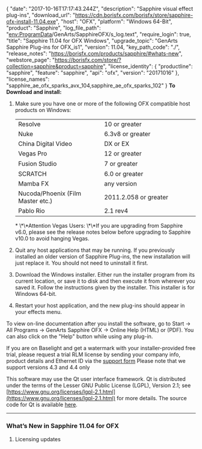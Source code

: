 {
  "date": "2017-10-16T17:17:43.244Z",
  "description": "Sapphire visual effect plug-ins",
  "download_url": "https://cdn.borisfx.com/borisfx/store/sapphire-ofx-install-11.04.exe",
  "host": "OFX",
  "platform": "Windows 64-Bit",
  "product": "Sapphire",
  "log_file_path": "<env:ProgramData>/GenArts/SapphireOFX/s_log.text",
  "require_login": true,
  "title": "Sapphire 11.04 for OFX Windows",
  "upgrade_topic": "GenArts Sapphire Plug-ins for OFX_is1",
  "version": 11.04,
  "key_path_code": "./",
  "release_notes": "https://borisfx.com/products/sapphire/#whats-new",
  "webstore_page": "https://borisfx.com/store/?collection=sapphire&product=sapphire",
  "license_identity": {
    "productline": "sapphire",
    "feature": "sapphire",
    "api": "ofx",
    "version": "20171016"
  },
  "license_names": "sapphire_ae_ofx_sparks_avx_104,sapphire_ae_ofx_sparks_102"
}
**To Download and install:**

1. Make sure you have one or more of the following OFX compatible host products on Windows:

   <table border="0" cellpadding="0" cellspacing="0">

   <tbody>

   <tr>

   <td style="width: 442px;">Resolve</td>

   <td style="width: 614px;">10 or greater</td>

   </tr>

   <tr>

   <td style="width: 442px;">Nuke</td>

   <td style="width: 614px;">6.3v8 or greater</td>

   </tr>

   <tr>

   <td style="width: 442px;">China Digital Video</td>

   <td style="width: 614px;">DX or EX</td>

   </tr>

   <tr>

   <td style="width: 442px;"><span style="line-height: 20.7999992370605px;">Vegas Pro</span></td>

   <td style="width: 614px;"><span style="line-height: 20.7999992370605px;">12 or greater</span></td>

   </tr>

   <tr>

   <td style="width: 442px;"><span style="line-height: 20.7999992370605px;">Fusion Studio</span></td>

   <td style="width: 614px;"><span style="line-height: 20.7999992370605px;">7 or greater</span></td>

   </tr>

   <tr>

   <td style="width: 442px;"><span style="line-height: 20.7999992370605px;">SCRATCH</span></td>

   <td style="width: 614px;"><span style="line-height: 20.7999992370605px;">6.0 or greater</span></td>

   </tr>

   <tr>

   <td style="width: 442px;">Mamba FX</td>

   <td style="width: 614px;">any version</td>

   </tr>

   <tr>

   <td style="width: 442px;">Nucoda/Phoenix (Film Master etc.)</td>

   <td style="width: 614px;">2011.2.058 or greater</td>

   </tr>

   <tr>

   <td style="width: 442px;">Pablo Rio</td>

   <td style="width: 614px;">2.1 rev4</td>

   </tr>

   </tbody>

   </table>
   * \*\*Attention Vegas Users: \*\*If you are upgrading from Sapphire v6.0, please see the release notes below before upgrading to Sapphire v10.0 to avoid hanging Vegas.
2. Quit any host applications that may be running.
   If you previously installed an older version of Sapphire Plug-ins, the new installation will just replace it. You should not need to uninstall it first.
3. Download the Windows installer.
   Either run the installer program from its current location, or save it to disk and then execute it from wherever you saved it. Follow the instructions given by the installer. This installer is for Windows 64-bit.
4. Restart your host application, and the new plug-ins should appear in your effects menu.

To view on-line documentation after you install the software, go to Start -> All Programs -> GenArts Sapphire OFX -> Online Help (HTML) or (PDF). You can also click on the "Help" button while using any plug-in.

If you are on Baselight and get a watermark with your installer-provided free trial, please request a trial RLM license by sending your company info, product details and Ethernet ID via the [support form](/support/open-a-case/) Please note that we support versions 4.3 and 4.4 only

This software may use the Qt user interface framework. Qt is distributed under the terms of the Lesser GNU Public License (LGPL), Version 2.1; see [https://www.gnu.org/licenses/lgpl-2.1.html](https://www.gnu.org/licenses/lgpl-2.1.html) for more details. The source code for Qt is available [here](https://cdn.borisfx.com/downloads/?&product=Sapphire&host=OFX%20Hosts).

<hr>

### What’s New in Sapphire 11.04 for OFX

1. Licensing updates
